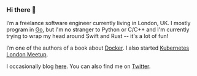 ### Hi there 👋

I’m a freelance software engineer currently living in London, UK. I mostly program in [Go](https://golang.org/), but I'm no stranger to Python or C/C++ and I'm currently trying to wrap my head around Swift and Rust -- it's a lot of fun!

I’m one of the authors of a book about [Docker](https://www.amazon.com/Docker-Production-Trenches-Joe-Johnston-ebook/dp/B0141W6KYC). I also started [Kubernetes London Meetup](https://www.meetup.com/Kubernetes-London/).

I occasionally blog [here](https://cybernetist.com/). You can also find me on [Twitter](https://twitter.com/milosgajdos).
